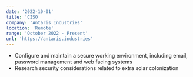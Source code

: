 ```yaml
---
date: '2022-10-01'
title: 'CISO'
company: 'Antaris Industries'
location: 'Remote'
range: 'October 2022 - Present'
url: 'https://antaris.industries'
---
```


- Configure and maintain a secure working environment, including email, password management and web facing systems
- Research security considerations related to extra solar colonization
